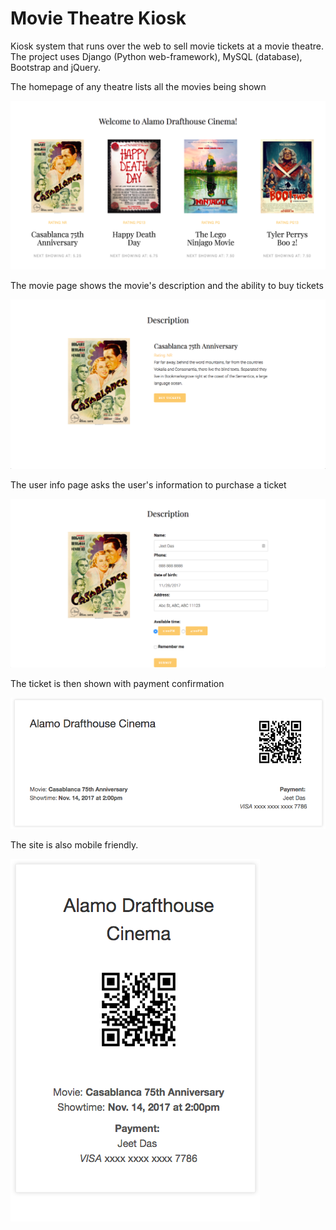 # Movie Theatre Kiosk
Kiosk system that runs over the web to sell movie tickets at a movie theatre. The project uses Django (Python web-framework), MySQL (database), Bootstrap and jQuery.

The homepage of any theatre lists all the movies being shown

![Alt text](/Screenshots/Homepage.png?raw=true "Homepage")

The movie page shows the movie's description and the ability to buy tickets

![Alt text](/Screenshots/MoviePage.png?raw=true "MoviePage")

The user info page asks the user's information to purchase a ticket

![Alt text](/Screenshots/UserInfoPage.png?raw=true "UserInfoPage")

The ticket is then shown with payment confirmation

![Alt text](/Screenshots/Ticket.png?raw=true "Ticket")

The site is also mobile friendly.

![Alt text](/Screenshots/TicketMobile.png?raw=true "TicketMobile")